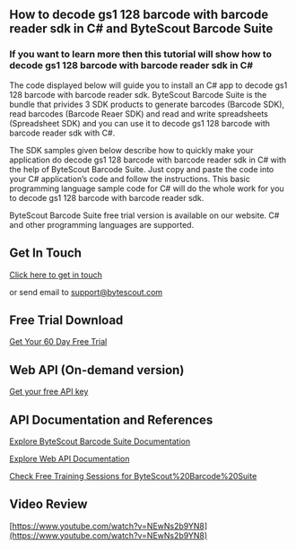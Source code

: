 ## How to decode gs1 128 barcode with barcode reader sdk in C# and ByteScout Barcode Suite

### If you want to learn more then this tutorial will show how to decode gs1 128 barcode with barcode reader sdk in C#

The code displayed below will guide you to install an C# app to decode gs1 128 barcode with barcode reader sdk. ByteScout Barcode Suite is the bundle that privides 3  SDK products to generate barcodes (Barcode SDK), read barcodes (Barcode Reaer SDK) and read and write spreadsheets (Spreadsheet SDK) and you can use it to decode gs1 128 barcode with barcode reader sdk with C#.

The SDK samples given below describe how to quickly make your application do decode gs1 128 barcode with barcode reader sdk in C# with the help of ByteScout Barcode Suite. Just copy and paste the code into your C# application’s code and follow the instructions. This basic programming language sample code for C# will do the whole work for you to decode gs1 128 barcode with barcode reader sdk.

ByteScout Barcode Suite free trial version is available on our website. C# and other programming languages are supported.

## Get In Touch

[Click here to get in touch](https://bytescout.zendesk.com/hc/en-us/requests/new?subject=ByteScout%20Barcode%20Suite%20Question)

or send email to [support@bytescout.com](mailto:support@bytescout.com?subject=ByteScout%20Barcode%20Suite%20Question) 

## Free Trial Download

[Get Your 60 Day Free Trial](https://bytescout.com/download/web-installer?utm_source=github-readme)

## Web API (On-demand version)

[Get your free API key](https://pdf.co/documentation/api?utm_source=github-readme)

## API Documentation and References

[Explore ByteScout Barcode Suite Documentation](https://bytescout.com/documentation/index.html?utm_source=github-readme)

[Explore Web API Documentation](https://pdf.co/documentation/api?utm_source=github-readme)

[Check Free Training Sessions for ByteScout%20Barcode%20Suite](https://academy.bytescout.com/)

## Video Review

[https://www.youtube.com/watch?v=NEwNs2b9YN8](https://www.youtube.com/watch?v=NEwNs2b9YN8)